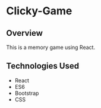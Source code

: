 # Clicky-Game

## Overview
This is a memory game using React. 

## Technologies Used
- React
- ES6
- Bootstrap
- CSS